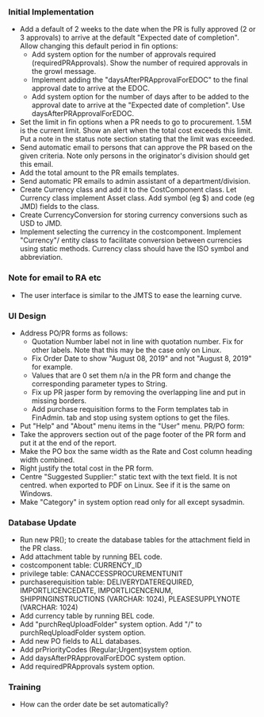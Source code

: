 ### Initial Implementation
- Add a default of 2 weeks to the date when the PR is fully approved (2 or 3 approvals) 
  to arrive at the default "Expected date of completion". Allow changing this default 
  period in fin options:
  * Add system option for the number of approvals required (requiredPRApprovals). 
    Show the number of required approvals in the growl message.  
  * Implement adding the "daysAfterPRApprovalForEDOC" to the final approval date to 
    arrive at the EDOC.
  * Add system option for the number of days after to be added to the approval date
    to arrive at the "Expected date of completion". Use daysAfterPRApprovalForEDOC.
- Set the limit in fin options when a PR needs to go to procurement. 
  1.5M is the current limit. Show an alert when the total cost exceeds this limit. 
  Put a note in the status note section stating that the limit was exceeded.
- Send automatic email to persons that can approve the PR based on the given criteria. 
  Note only persons in the originator's division should get this email.
- Add the total amount to the PR emails templates.
- Send automatic PR emails to admin assistant of a department/division.
- Create Currency class and add it to the CostComponent class. Let Currency class
implement Asset class. Add symbol (eg $) and code (eg JMD) fields to the class.
- Create CurrencyConversion for storing currency conversions such as USD to JMD.
- Implement selecting the currency in the costcomponent. Implement "Currency"/ entity class 
  to facilitate conversion between currencies using static methods. 
  Currency class should have the ISO symbol and abbreviation.

### Note for email to RA etc
- The user interface is similar to the JMTS to ease the learning curve.

### UI Design
- Address PO/PR forms as follows:
  * Quotation Number label not in line with quotation number. Fix for other labels.
    Note that this may be the case only on Linux.
  * Fix Order Date to show "August 08, 2019" and not "August 8, 2019" for example.
  * Values that are 0 set them n/a in the PR form and change the corresponding parameter types to String.
  * Fix up PR jasper form by removing the overlapping line and put in missing borders.
  * Add purchase requisition forms to the Form templates tab in FinAdmin. 
    tab and stop using system options to get the files.
- Put "Help" and "About" menu items in the "User" menu.
PR/PO form:
- Take the approvers section out of the page footer of the PR form and put it at the end of the report.
- Make the PO box the same width as the Rate and Cost column heading width combined.
- Right justify the total cost in the PR form.
- Centre "Suggested Supplier:" static text with the text field. It is not centred. 
  when exported to PDF on Linux. See if it is the same on Windows.
- Make "Category" in system option read only for all except sysadmin.

### Database Update
- Run new PR(); to create the database tables for the attachment field in the PR class.
- Add attachment table by running BEL code.
- costcomponent table: CURRENCY_ID
- privilege table: CANACCESSPROCUREMENTUNIT
- purchaserequisition table: DELIVERYDATEREQUIRED, IMPORTLICENCEDATE, IMPORTLICENCENUM,
  SHIPPINGINSTRUCTIONS (VARCHAR: 1024), PLEASESUPPLYNOTE (VARCHAR: 1024)
- Add currency table by running BEL code.
- Add "purchReqUploadFolder" system option. Add "/" to purchReqUploadFolder system option.
- Add new PO fields to ALL databases.
- Add prPriorityCodes (Regular;Urgent)system option.
- Add daysAfterPRApprovalForEDOC system option.
- Add requiredPRApprovals system option.


### Training
- How can the order date be set automatically?

